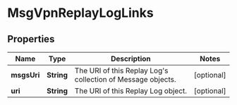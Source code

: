 
# MsgVpnReplayLogLinks

## Properties
Name | Type | Description | Notes
------------ | ------------- | ------------- | -------------
**msgsUri** | **String** | The URI of this Replay Log&#39;s collection of Message objects. |  [optional]
**uri** | **String** | The URI of this Replay Log object. |  [optional]



